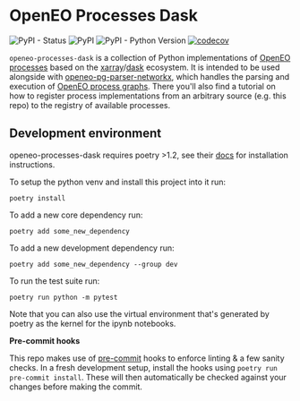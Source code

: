 # OpenEO Processes Dask

![PyPI - Status](https://img.shields.io/pypi/status/openeo-processes-dask)
![PyPI](https://img.shields.io/pypi/v/openeo-processes-dask)
![PyPI - Python Version](https://img.shields.io/pypi/pyversions/openeo-processes-dask)
[![codecov](https://codecov.io/github/Open-EO/openeo-processes-dask/branch/main/graph/badge.svg?token=RA82MUN9RZ)](https://codecov.io/github/Open-EO/openeo-processes-dask)

`openeo-processes-dask` is a collection of Python implementations of [OpenEO processes](https://processes.openeo.org/) based on the [xarray](https://github.com/pydata/xarray)/[dask](https://github.com/dask/dask) ecosystem. It is intended to be used alongside with [openeo-pg-parser-networkx](https://github.com/Open-EO/openeo-pg-parser-networkx), which handles the parsing and execution of [OpenEO process graphs](https://openeo.org/documentation/1.0/developers/api/reference.html#section/Processes/Process-Graphs). There you'll also find a tutorial on how to register process implementations from an arbitrary source (e.g. this repo) to the registry of available processes.

## Development environment
openeo-processes-dask requires poetry >1.2, see their [docs](https://python-poetry.org/docs/#installation) for installation instructions.

To setup the python venv and install this project into it run:
```
poetry install
```

To add a new core dependency run:
```
poetry add some_new_dependency
```

To add a new development dependency run:
```
poetry add some_new_dependency --group dev
```

To run the test suite run:
```
poetry run python -m pytest
```

Note that you can also use the virtual environment that's generated by poetry as the kernel for the ipynb notebooks.

**Pre-commit hooks**

This repo makes use of [pre-commit](https://pre-commit.com/) hooks to enforce linting & a few sanity checks. In a fresh development setup, install the hooks using `poetry run pre-commit install`. These will then automatically be checked against your changes before making the commit.
